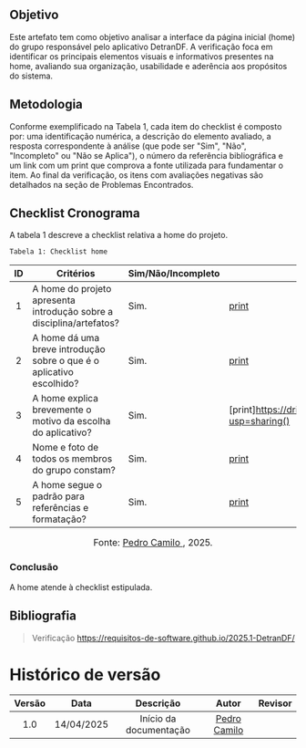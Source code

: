 ## Objetivo
Este artefato tem como objetivo analisar a interface da página inicial (home) do grupo responsável pelo aplicativo DetranDF. A verificação foca em identificar os principais elementos visuais e informativos presentes na home, avaliando sua organização, usabilidade e aderência aos propósitos do sistema.

## Metodologia
Conforme exemplificado na Tabela 1, cada item do checklist é composto por: uma identificação numérica, a descrição do elemento avaliado, a resposta correspondente à análise (que pode ser "Sim", "Não", "Incompleto" ou "Não se Aplica"), o número da referência bibliográfica e um link com um print que comprova a fonte utilizada para fundamentar o item. Ao final da verificação, os itens com avaliações negativas são detalhados na seção de Problemas Encontrados.

## Checklist Cronograma
A tabela 1 descreve a checklist relativa a home do projeto.

    Tabela 1: Checklist home

|ID| Critérios                             | Sim/Não/Incompleto        | Print
| :----: | --------- | ---------- | ---------- | 
| 1 | A home do projeto apresenta introdução sobre a disciplina/artefatos?| Sim.| [print](https://drive.google.com/file/d/1oqBEVEsMu8xSKef2zhDwEN1dr8JDr0IJ/view?usp=sharing) |
| 2 | A home dá uma breve introdução sobre o que é o aplicativo escolhido?| Sim.| [print](https://drive.google.com/file/d/1oqBEVEsMu8xSKef2zhDwEN1dr8JDr0IJ/view?usp=sharing) |
| 3 | A home explica brevemente o motivo da escolha do aplicativo?| Sim.| [print]https://drive.google.com/file/d/1oqBEVEsMu8xSKef2zhDwEN1dr8JDr0IJ/view?usp=sharing() |
| 4 | Nome e foto de todos os membros do grupo constam?| Sim.| [print](https://drive.google.com/file/d/1oqBEVEsMu8xSKef2zhDwEN1dr8JDr0IJ/view?usp=sharing) |
| 5 | A home segue o padrão para referências e formatação?| Sim.| [print](https://drive.google.com/file/d/1oqBEVEsMu8xSKef2zhDwEN1dr8JDr0IJ/view?usp=sharing) |

<font size="3"><p style="text-align: center">Fonte: [Pedro Camilo ](https://github.com/PedrooCamilo), 2025.</p></font>


### Conclusão
A home atende à checklist estipulada.

## Bibliografia
> Verificação https://requisitos-de-software.github.io/2025.1-DetranDF/


# Histórico de versão

| Versão |    Data    |       Descrição        |                     Autor                      |                  Revisor                   |
| :----: | :--------: | :--------------------: | :--------------------------------------------: | :----------------------------------------: |
|  1.0   | 14/04/2025 | Início da documentação | [Pedro Camilo ](https://github.com/PedrooCamilo)  |  |